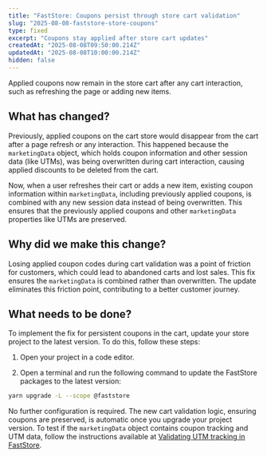 ```yaml
---
title: "FastStore: Coupons persist through store cart validation"
slug: "2025-08-08-faststore-store-coupons"
type: fixed
excerpt: "Coupons stay applied after store cart updates"
createdAt: "2025-08-08T09:50:00.214Z"
updatedAt: "2025-08-08T10:00:00.214Z"
hidden: false
---
```


Applied coupons now remain in the store cart after any cart interaction, such as refreshing the page or adding new items.

## What has changed?

Previously, applied coupons on the cart store would disappear from the cart after a page refresh or any interaction.
This happened because the `marketingData` object, which holds coupon information and other session data (like UTMs), was being overwritten during cart interaction, causing applied discounts to be deleted from the cart.

Now, when a user refreshes their cart or adds a new item, existing coupon information within `marketingData`, including previously applied coupons, is combined with any new session data instead of being overwritten. This ensures that the previously applied coupons and other `marketingData` properties like UTMs are preserved.

## Why did we make this change?

Losing applied coupon codes during cart validation was a point of friction for customers, which could lead to abandoned carts and lost sales. This fix ensures the `marketingData` is combined rather than overwritten. The update eliminates this friction point, contributing to a better customer journey.

## What needs to be done?

To implement the fix for persistent coupons in the cart, update your store project to the latest version. To do this, follow these steps:

1. Open your project in a code editor.

2. Open a terminal and run the following command to update the FastStore packages to the latest version:

```bash
yarn upgrade -L --scope @faststore
```

No further configuration is required. The new cart validation logic, ensuring coupons are preserved, is automatic once you upgrade your project version. To test if the `marketingData` object contains coupon tracking and UTM data, follow the instructions available at [Validating UTM tracking in FastStore](https://developers.vtex.com/docs/guides/faststore/seo-validating-utm-tracking-in-faststore#instructions).
